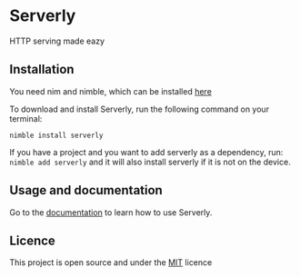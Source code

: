 # Serverly
HTTP serving made eazy

## Installation 
You need nim and nimble, which can be installed [here]("https://nim-lang.org/install.html")

To download and install Serverly, run the following command on your terminal:
```
nimble install serverly
```
If you have a project and you want to add serverly as a dependency, run:
`nimble add serverly`
and it will also install serverly if it is not on the device.

## Usage and documentation
Go to the [documentation](docs.md) to learn how to use Serverly.

## Licence
This project is open source and under the [MIT]("https://opensource.org/licenses/MIT") licence